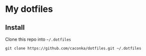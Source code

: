 # My dotfiles

## Install

Clone this repo into `~/.dotfiles`

    git clone https://github.com/caconka/dotfiles.git ~/.dotfiles

